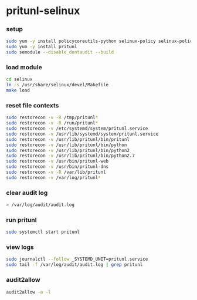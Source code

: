 # pritunl-selinux

### setup

```bash
sudo yum -y install policycoreutils-python selinux-policy selinux-policy-devel policycoreutils-newrole policycoreutils-seinfo setools-console
sudo yum -y install pritunl
sudo semodule --disable_dontaudit --build
```

### load module

```bash
cd selinux
ln -s /usr/share/selinux/devel/Makefile
make load
```

### reset file contexts

```bash
sudo restorecon -v -R /tmp/pritunl*
sudo restorecon -v -R /run/pritunl*
sudo restorecon -v /etc/systemd/system/pritunl.service
sudo restorecon -v /usr/lib/systemd/system/pritunl.service
sudo restorecon -v /usr/lib/pritunl/bin/pritunl
sudo restorecon -v /usr/lib/pritunl/bin/python
sudo restorecon -v /usr/lib/pritunl/bin/python2
sudo restorecon -v /usr/lib/pritunl/bin/python2.7
sudo restorecon -v /usr/bin/pritunl-web
sudo restorecon -v /usr/bin/pritunl-dns
sudo restorecon -v -R /var/lib/pritunl
sudo restorecon -v /var/log/pritunl*
```

### clear audit log

```bash
> /var/log/audit/audit.log
```

### run pritunl

```bash
sudo systemctl start pritunl
```

### view logs

```bash
sudo journalctl --follow _SYSTEMD_UNIT=pritunl.service
sudo tail -f /var/log/audit/audit.log | grep pritunl
```

### audit2allow

```bash
audit2allow -a -l
```
